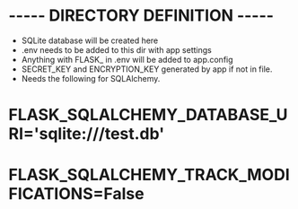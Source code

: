 # ----- DIRECTORY DEFINITION -----

- SQLite database will be created here
- .env needs to be added to this dir with app settings
- Anything with FLASK_ in .env will be added to app.config
- SECRET_KEY and ENCRYPTION_KEY generated by app if not in file.
- Needs the following for SQLAlchemy.

# FLASK_SQLALCHEMY_DATABASE_URI='sqlite:///test.db'
# FLASK_SQLALCHEMY_TRACK_MODIFICATIONS=False
